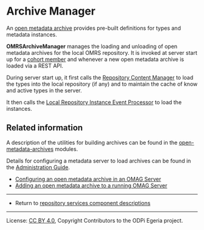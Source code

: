 <!-- SPDX-License-Identifier: CC-BY-4.0 -->
<!-- Copyright Contributors to the ODPi Egeria project. -->

# Archive Manager

An [open metadata archive](../open-metadata-archive.md) provides pre-built definitions
for types and metadata instances.

**OMRSArchiveManager** manages the loading and unloading of open metadata archives for the local OMRS repository.
It is invoked at server start up for a [cohort member](../cohort-member.md)
and whenever a new open metadata archive is loaded via a REST API.
 
During server start up, it first calls the [Repository Content Manager](repository-content-manager.md)
to load the types into the local repository (if any) and to maintain the cache of know and active types in the server.

It then calls the [Local Repository Instance Event Processor](local-repository-instance-event-processor.md) to
load the instances. 

## Related information

A description of the utilities for building archives
can be found in the [open-metadata-archives](../../../../open-metadata-resources/open-metadata-archives)
modules.

Details for configuring a metadata server to load archives can be found in the
[Administration Guide](../../../admin-services/docs/user).

* [Configuring an open metadata archive in an OMAG Server](../../../admin-services/docs/user/configuring-the-startup-archives.md)
* [Adding an open metadata archive to a running OMAG Server](../../../admin-services/docs/user/adding-archive-to-running-server.md)

----
* Return to [repository services component descriptions](.)

----
License: [CC BY 4.0](https://creativecommons.org/licenses/by/4.0/),
Copyright Contributors to the ODPi Egeria project.